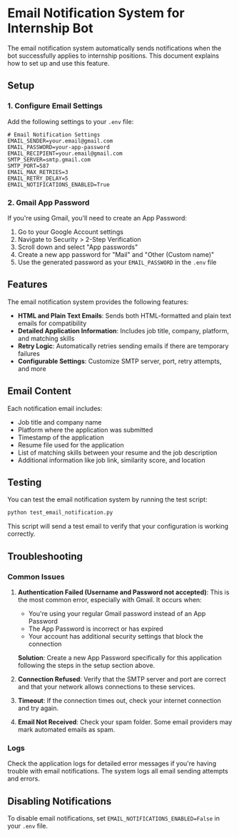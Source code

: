 # Email Notification System for Internship Bot

The email notification system automatically sends notifications when the bot successfully applies to internship positions. This document explains how to set up and use this feature.

## Setup

### 1. Configure Email Settings

Add the following settings to your `.env` file:

```
# Email Notification Settings
EMAIL_SENDER=your.email@gmail.com
EMAIL_PASSWORD=your-app-password
EMAIL_RECIPIENT=your.email@gmail.com
SMTP_SERVER=smtp.gmail.com
SMTP_PORT=587
EMAIL_MAX_RETRIES=3
EMAIL_RETRY_DELAY=5
EMAIL_NOTIFICATIONS_ENABLED=True
```

### 2. Gmail App Password

If you're using Gmail, you'll need to create an App Password:

1. Go to your Google Account settings
2. Navigate to Security > 2-Step Verification
3. Scroll down and select "App passwords"
4. Create a new app password for "Mail" and "Other (Custom name)"
5. Use the generated password as your `EMAIL_PASSWORD` in the `.env` file

## Features

The email notification system provides the following features:

- **HTML and Plain Text Emails**: Sends both HTML-formatted and plain text emails for compatibility
- **Detailed Application Information**: Includes job title, company, platform, and matching skills
- **Retry Logic**: Automatically retries sending emails if there are temporary failures
- **Configurable Settings**: Customize SMTP server, port, retry attempts, and more

## Email Content

Each notification email includes:

- Job title and company name
- Platform where the application was submitted
- Timestamp of the application
- Resume file used for the application
- List of matching skills between your resume and the job description
- Additional information like job link, similarity score, and location

## Testing

You can test the email notification system by running the test script:

```bash
python test_email_notification.py
```

This script will send a test email to verify that your configuration is working correctly.

## Troubleshooting

### Common Issues

1. **Authentication Failed (Username and Password not accepted)**: This is the most common error, especially with Gmail. It occurs when:
   - You're using your regular Gmail password instead of an App Password
   - The App Password is incorrect or has expired
   - Your account has additional security settings that block the connection
   
   **Solution**: Create a new App Password specifically for this application following the steps in the setup section above.

2. **Connection Refused**: Verify that the SMTP server and port are correct and that your network allows connections to these services.

3. **Timeout**: If the connection times out, check your internet connection and try again.

4. **Email Not Received**: Check your spam folder. Some email providers may mark automated emails as spam.

### Logs

Check the application logs for detailed error messages if you're having trouble with email notifications. The system logs all email sending attempts and errors.

## Disabling Notifications

To disable email notifications, set `EMAIL_NOTIFICATIONS_ENABLED=False` in your `.env` file.